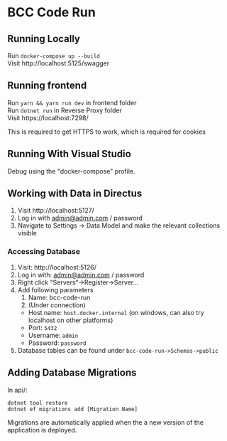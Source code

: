 # BCC Code Run

## Running Locally

Run `docker-compose up --build`  
Visit http://localhost:5125/swagger

## Running frontend
Run `yarn && yarn run dev` in frontend folder   
Run `dotnet run` in Reverse Proxy folder   
Visit https://localhost:7298/

This is required to get HTTPS to work, which is required for cookies

## Running With Visual Studio

Debug using the "docker-compose" profile.

## Working with Data in Directus

1. Visit http://localhost:5127/
2. Log in with admin@admin.com / password
3. Navigate to Settings -> Data Model and make the relevant collections visible

### Accessing Database

1. Visit: http://localhost:5126/
2. Log in with: admin@admin.com / password
3. Right click "Servers"->Register->Server...
4. Add following parameters
   1. Name: bcc-code-run
   2. (Under connection)
     * Host name: `host.docker.internal` (on windows, can also try localhost on other platforms)
     * Port: `5432`
     * Username: `admin`
     * Password: `password`
5. Database tables can be found under `bcc-code-run->Schemas->public`

## Adding Database Migrations

In api/:

`dotnet tool restore`  
`dotnet ef migrations add [Migration Name]`

Migrations are automatically applied when the a new version of the application is deployed.


